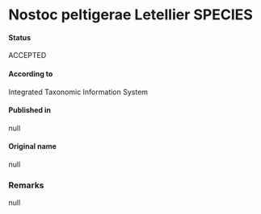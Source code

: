 # Nostoc peltigerae Letellier SPECIES

#### Status
ACCEPTED

#### According to
Integrated Taxonomic Information System

#### Published in
null

#### Original name
null

### Remarks
null